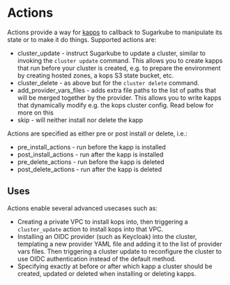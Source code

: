# Actions
Actions provide a way for [kapps](kapps.md) to callback to Sugarkube to manipulate its state or to make it do things. Supported actions are:

* cluster_update - instruct Sugarkube to update a cluster, similar to invoking the `cluster update` command. This allows you to create kapps that run before your cluster is created, e.g. to prepare the environment by creating hosted zones, a kops S3 state bucket, etc.
* cluster_delete - as above but for the `cluster delete` command.
* add_provider_vars_files - adds extra file paths to the list of paths that will be merged together by the provider. This allows you to write kapps that dynamically modify e.g. the kops cluster config. Read below for more on this 
* skip - will neither install nor delete the kapp
 
 Actions are specified as either pre or post install or delete, i.e.:
 
 * pre_install_actions - run before the kapp is installed
 * post_install_actions - run after the kapp is installed
 * pre_delete_actions - run before the kapp is deleted
 * post_delete_actions - run after the kapp is deleted
 
## Uses
Actions enable several advanced usecases such as:

* Creating a private VPC to install kops into, then triggering a `cluster_update` action to install kops into that VPC.
* Installing an OIDC provider (such as Keycloak) into the cluster, templating a new provider YAML file and adding it to the list of provider vars files. Then triggering a cluster update to reconfigure the cluster to use OIDC authentication instead of the default method.
* Specifying exactly at before or after which kapp a cluster should be created, updated or deleted when installing or deleting kapps.

